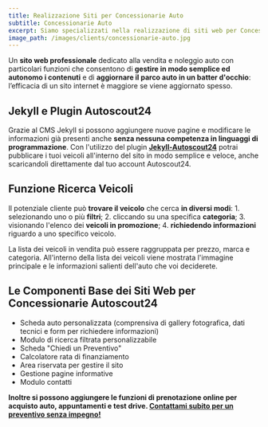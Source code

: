 ```yaml
---
title: Realizzazione Siti per Concessionarie Auto
subtitle: Concessionarie Auto
excerpt: Siamo specializzati nella realizzazione di siti web per Concessionari Auto e Moto. Potrai aggiornare liberamente il catalogo in maniera autonoma, connesso con Autoscout24.
image_path: /images/clients/concessionarie-auto.jpg
---
```

Un **sito web professionale** dedicato alla vendita e noleggio auto con particolari
funzioni che consentono di **gestire in modo semplice ed autonomo i contenuti** e di **aggiornare il parco auto in un batter d'occhio**: l’efficacia di un sito internet
è maggiore se viene aggiornato spesso.

## Jekyll e Plugin Autoscout24

Grazie al CMS Jekyll si possono aggiungere nuove pagine e modificare le informazioni già presenti anche **senza nessuna competenza in linguaggi di programmazione**. Con l'utilizzo del plugin **[Jekyll-Autoscout24](/jekyll-website/plugin-jekyll-autoscout24-concessionarie-auto)** potrai pubblicare i tuoi veicoli all'interno del sito in modo semplice e veloce, anche scaricandoli direttamente dal tuo account Autoscout24.

## Funzione Ricerca Veicoli

Il potenziale cliente può **trovare il veicolo** che cerca **in diversi modi**: 1. selezionando uno o più **filtri**; 2. cliccando su una specifica **categoria**; 3. visionando l'elenco dei **veicoli in promozione**; 4. **richiedendo informazioni** riguardo a uno specifico veicolo.

La lista dei veicoli in vendita può essere raggruppata per prezzo, marca e categoria. All'interno della lista dei veicoli viene mostrata l'immagine principale e le informazioni salienti dell'auto che voi deciderete.

## Le Componenti Base dei Siti Web per Concessionarie Autoscout24

* Scheda auto personalizzata (comprensiva di gallery fotografica, dati tecnici e form per richiedere informazioni)
* Modulo di ricerca filtrata personalizzabile
* Scheda "Chiedi un Preventivo"
* Calcolatore rata di finanziamento
* Area riservata per gestire il sito
* Gestione pagine informative
* Modulo contatti

**Inoltre si possono aggiungere le funzioni di prenotazione online per acquisto auto,
appuntamenti e test drive. [Contattami subito per un preventivo senza impegno!](/contatti/)**

